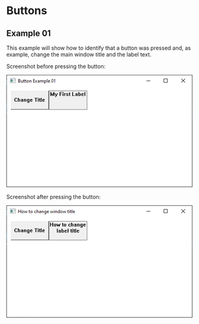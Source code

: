 # Buttons


## Example 01

This example will show how to identify that a button was pressed and, as example, change the main window title and the label text.

Screenshot before pressing the button:

![Button Example 01 Before](figures/buttons_ex01_before.png "Button Example 01 Before")

Screenshot after pressing the button:

![Button Example 01 After](figures/buttons_ex01_after.png "Button Example 01 After")

